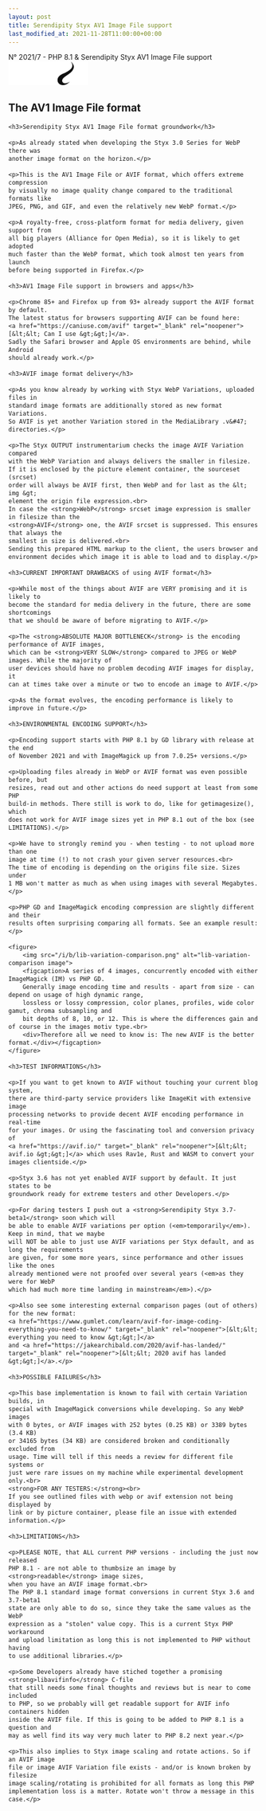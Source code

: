 ```yaml
---
layout: post
title: Serendipity Styx AV1 Image File support
last_modified_at: 2021-11-28T11:00:00+00:00
---
```


N° 2021/7 - PHP 8.1 & Serendipity Styx AV1 Image File support <img class="php8" src="/i/b/logo_php8_1.svg" alt="php8" width="160" height="48">

## The AV1 Image File format

<div markdown="1">
 <div>

    <h3>Serendipity Styx AV1 Image File format groundwork</h3>

    <p>As already stated when developing the Styx 3.0 Series for WebP there was
    another image format on the horizon.</p>

    <p>This is the AV1 Image File or AVIF format, which offers extreme compression
    by visually no image quality change compared to the traditional formats like
    JPEG, PNG, and GIF, and even the relatively new WebP format.</p>

    <p>A royalty-free, cross-platform format for media delivery, given support from
    all big players (Alliance for Open Media), so it is likely to get adopted
    much faster than the WebP format, which took almost ten years from launch
    before being supported in Firefox.</p>

    <h3>AV1 Image File support in browsers and apps</h3>

    <p>Chrome 85+ and Firefox up from 93+ already support the AVIF format by default.
    The latest status for browsers supporting AVIF can be found here:
    <a href="https://caniuse.com/avif" target="_blank" rel="noopener">[&lt;&lt; Can I use &gt;&gt;]</a>.
    Sadly the Safari browser and Apple OS environments are behind, while Android
    should already work.</p>

    <h3>AVIF image format delivery</h3>

    <p>As you know already by working with Styx WebP Variations, uploaded files in
    standard image formats are additionally stored as new format Variations.
    So AVIF is yet another Variation stored in the MediaLibrary .v&#47; directories.</p>

    <p>The Styx OUTPUT instrumentarium checks the image AVIF Variation compared
    with the WebP Variation and always delivers the smaller in filesize.
    If it is enclosed by the picture element container, the sourceset (srcset)
    order will always be AVIF first, then WebP and for last as the &lt; img &gt;
    element the origin file expression.<br>
    In case the <strong>WebP</strong> srcset image expression is smaller in filesize than the
    <strong>AVIF</strong> one, the AVIF srcset is suppressed. This ensures that always the
    smallest in size is delivered.<br>
    Sending this prepared HTML markup to the client, the users browser and
    environment decides which image it is able to load and to display.</p>

    <h3>CURRENT IMPORTANT DRAWBACKS of using AVIF format</h3>

    <p>While most of the things about AVIF are VERY promising and it is likely to
    become the standard for media delivery in the future, there are some shortcomings
    that we should be aware of before migrating to AVIF.</p>

    <p>The <strong>ABSOLUTE MAJOR BOTTLENECK</strong> is the encoding performance of AVIF images,
    which can be <strong>VERY SLOW</strong> compared to JPEG or WebP images. While the majority of
    user devices should have no problem decoding AVIF images for display, it
    can at times take over a minute or two to encode an image to AVIF.</p>

    <p>As the format evolves, the encoding performance is likely to improve in future.</p>

    <h3>ENVIRONMENTAL ENCODING SUPPORT</h3>

    <p>Encoding support starts with PHP 8.1 by GD library with release at the end
    of November 2021 and with ImageMagick up from 7.0.25+ versions.</p>

    <p>Uploading files already in WebP or AVIF format was even possible before, but
    resizes, read out and other actions do need support at least from some PHP
    build-in methods. There still is work to do, like for getimagesize(), which
    does not work for AVIF image sizes yet in PHP 8.1 out of the box (see LIMITATIONS).</p>

    <p>We have to strongly remind you - when testing - to not upload more than one
    image at time (!) to not crash your given server resources.<br>
    The time of encoding is depending on the origins file size. Sizes under
    1 MB won't matter as much as when using images with several Megabytes.</p>

    <p>PHP GD and ImageMagick encoding compression are slightly different and their
    results often surprising comparing all formats. See an example result:</p>

    <figure>
        <img src="/i/b/lib-variation-comparison.png" alt="lib-variation-comparison image">
        <figcaption>A series of 4 images, concurrently encoded with either ImageMagick (IM) vs PHP GD.
        Generally image encoding time and results - apart from size - can depend on usage of high dynamic range,
        lossless or lossy compression, color planes, profiles, wide color gamut, chroma subsampling and
        bit depths of 8, 10, or 12. This is where the differences gain and of course in the images motiv type.<br>
        <div>Therefore all we need to know is: The new AVIF is the better format.</div></figcaption>
    </figure>

    <h3>TEST INFORMATIONS</h3>

    <p>If you want to get known to AVIF without touching your current blog system,
    there are third-party service providers like ImageKit with extensive image
    processing networks to provide decent AVIF encoding performance in real-time
    for your images. Or using the fascinating tool and conversion privacy of
    <a href="https://avif.io/" target="_blank" rel="noopener">[&lt;&lt; avif.io &gt;&gt;]</a> which uses Rav1e, Rust and WASM to convert your
    images clientside.</p>

    <p>Styx 3.6 has not yet enabled AVIF support by default. It just states to be
    groundwork ready for extreme testers and other Developers.</p>

    <p>For daring testers I push out a <strong>Serendipity Styx 3.7-beta1</strong> soon which will
    be able to enable AVIF variations per option (<em>temporarily</em>). Keep in mind, that we maybe
    will NOT be able to just use AVIF variations per Styx default, and as long the requirements
    are given, for some more years, since performance and other issues like the ones
    already mentioned were not proofed over several years (<em>as they were for WebP
    which had much more time landing in mainstream</em>).</p>

    <p>Also see some interesting external comparison pages (out of others) for the new format:
    <a href="https://www.gumlet.com/learn/avif-for-image-coding-everything-you-need-to-know/" target="_blank" rel="noopener">[&lt;&lt; everything you need to know &gt;&gt;]</a>
    and <a href="https://jakearchibald.com/2020/avif-has-landed/" target="_blank" rel="noopener">[&lt;&lt; 2020 avif has landed &gt;&gt;]</a>.</p>

    <h3>POSSIBLE FAILURES</h3>

    <p>This base implementation is known to fail with certain Variation builds, in
    special with ImageMagick conversions while developing. So any WebP images
    with 0 bytes, or AVIF images with 252 bytes (0.25 KB) or 3389 bytes (3.4 KB)
    or 34165 bytes (34 KB) are considered broken and conditionally excluded from
    usage. Time will tell if this needs a review for different file systems or
    just were rare issues on my machine while experimental development only.<br>
    <strong>FOR ANY TESTERS:</strong><br>
    If you see outlined files with webp or avif extension not being displayed by
    link or by picture container, please file an issue with extended information.</p>

    <h3>LIMITATIONS</h3>

    <p>PLEASE NOTE, that ALL current PHP versions - including the just now released
    PHP 8.1 - are not able to thumbsize an image by <strong>readable</strong> image sizes,
    when you have an AVIF image format.<br>
    The PHP 8.1 standard image format conversions in current Styx 3.6 and 3.7-beta1
    state are only able to do so, since they take the same values as the WebP
    expression as a "stolen" value copy. This is a current Styx PHP workaround
    and upload limitation as long this is not implemented to PHP without having
    to use additional libraries.</p>

    <p>Some Developers already have stiched together a promising <strong>libavifinfo</strong> C-file
    that still needs some final thoughts and reviews but is near to come included
    to PHP, so we probably will get readable support for AVIF info containers hidden
    inside the AVIF file. If this is going to be added to PHP 8.1 is a question and
    may as well find its way very much later to PHP 8.2 next year.</p>

    <p>This also implies to Styx image scaling and rotate actions. So if an AVIF image
    file or image AVIF Variation file exists - and/or is known broken by filesize
    image scaling/rotating is prohibited for all formats as long this PHP
    implementation loss is a matter. Rotate won't throw a message in this case.</p>

 </div>
</div>
